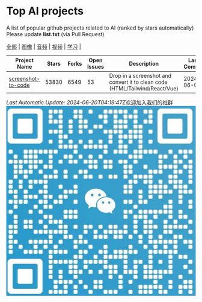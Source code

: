 # Top AI projects
A list of popular github projects related to AI (ranked by stars automatically)
Please update **list.txt** (via Pull Request)

<a href="./README.md">全部</a> |   <a href="./READMEpicture.md">图像</a> |   <a href="./READMEaudio.md">音频</a> | <a href="./READMEvideo.md">视频</a> | <a href="./READMElearn.md">学习</a> | 

| Project Name | Stars | Forks | Open Issues | Description | Last Commit |
| ------------ | ----- | ----- | ----------- | ----------- | ----------- |
| [screenshot-to-code](https://github.com/abi/screenshot-to-code) | 53830 | 6549 | 53 | Drop in a screenshot and convert it to clean code (HTML/Tailwind/React/Vue) | 2024-06-06 |

*Last Automatic Update: 2024-06-20T04:19:47Z*欢迎加入我们的社群 ![](https://raw.githubusercontent.com/mouuii/picture/master/weichat.jpg) 